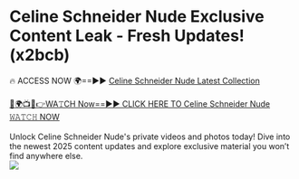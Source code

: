 # Celine Schneider Nude Exclusive Content Leak - Fresh Updates! (x2bcb)

🔥 ACCESS NOW 🌍==►► <a href="https://tinyurl.com/2mz8nhtm" rel="nofollow">Celine Schneider Nude Latest Collection</a>
<br><br>
[🔴🌍📺📱👉WA𝚃CH Now==►► CLICK HERE TO Celine Schneider Nude 𝚆𝙰𝚃𝙲𝙷 NOW](https://tinyurl.com/2mz8nhtm)
<br><br>
Unlock Celine Schneider Nude's private videos and photos today! Dive into the newest 2025 content updates and explore exclusive material you won’t find anywhere else.
<br>
<a href="https://tinyurl.com/2mz8nhtm" rel="nofollow" data-target="animated-image.originalLink"><img src="https://camo.githubusercontent.com/8a4f000d20f83aca3bf7ec5f350d767afa0574a8a352519fd8cfa583a6f93a33/68747470733a2f2f692e696d6775722e636f6d2f644a486b345a712e676966" data-canonical-src="https://i.imgur.com/dJHk4Zq.gif" style="max-width: 100%; display: inline-block;" data-target="animated-image.originalImage"></a>
<br>
